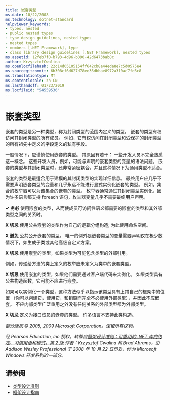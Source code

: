 ```yaml
---
title: 嵌套类型
ms.date: 10/22/2008
ms.technology: dotnet-standard
helpviewer_keywords:
- types, nested
- public nested types
- type design guidelines, nested types
- nested types
- members [.NET Framework], type
- class library design guidelines [.NET Framework], nested types
ms.assetid: 12feb7f0-b793-4d96-b090-42d6473bab8c
author: KrzysztofCwalina
ms.openlocfilehash: 22c14d05105154ff642cb8a44eda8e7c5d0575e4
ms.sourcegitcommit: 6b308cf6d627d78ee36dbbae8972a310ac7fd6c8
ms.translationtype: MT
ms.contentlocale: zh-CN
ms.lasthandoff: 01/23/2019
ms.locfileid: "54559536"
---
```

# <a name="nested-types"></a>嵌套类型
嵌套的类型是另一种类型，称为封闭类型的范围内定义的类型。 嵌套的类型有权访问其封闭类型的所有成员。 例如，它有权访问在封闭类型和受保护的封闭类型的所有祖先中定义的字段定义的私有字段。  
  
 一般情况下，应谨慎使用嵌套的类型。 其原因有若干： 一些开发人员不完全熟悉这一概念。 这些开发人员，例如，可能与声明的嵌套类型的变量的语法问题。 嵌套的类型与其封闭类型时，还非常紧密耦合，并且这种情况下为通用类型不适合。  
  
 嵌套的类型是最适合用于建模的其封闭类型的实现详细信息。 最终用户应几乎不需要声明嵌套类型的变量和几乎永远不能进行显式实例化嵌套的类型。 例如，集合的枚举器可以为该集合的嵌套的类型。 枚举器通常通过其封闭类型实例化，因为许多语言都支持 foreach 语句，枚举器变量几乎不需要最终用户声明。  
  
 **✓ 务必** 使用嵌套的类型，从而使成员可访问性语义都需要的嵌套的类型和其外部类型之间的关系时。  
  
 **X 切忌** 使用公共嵌套的类型作为自己的逻辑分组构造; 为此使用命名空间。  
  
 **X 避免** 公共公开嵌套的类型。 唯一的例外是嵌套类型的变量需要声明仅在极少数情况下，如生成子类或其他高级自定义方案。  
  
 **X 切忌** 使用嵌套的类型，如果类型为可能包含类型的外部引用。  
  
 例如，传递给方法的类上定义的枚举应未定义为类中的嵌套类型。  
  
 **X 切忌** 使用嵌套的类型，如果他们需要通过客户端代码来实例化。  如果类型具有公共构造函数，它可能不应进行嵌套。  
  
 如果可以实例化一个类型，这种方法似乎以指示该类型具有上其自己的框架中的位置 （你可以创建它，使用它，和销毁而完全不必使用外部类型），并因此不应嵌套。 不应内部类型广泛重用之外没有任何关系的外部类型都为外部类型。  
  
 **X 切忌** 定义为接口成员的嵌套的类型。 许多语言不支持此类构造。  
  
 *部分版权 © 2005, 2009 Microsoft Corporation。保留所有权利。*  
  
 *经 Pearson Education, Inc 授权，转载自[框架设计准则：可重用的 .NET 库的约定、习惯用语和模式，第 2 版](https://www.informit.com/store/framework-design-guidelines-conventions-idioms-and-9780321545619) 作者：Krzysztof Cwalina 和 Brad Abrams，由 Addison Wesley Professional 于 2008 年 10 月 22 日印发，作为 Microsoft Windows 开发系列的一部分。*  
  
## <a name="see-also"></a>请参阅

- [类型设计准则](../../../docs/standard/design-guidelines/type.md)
- [框架设计指南](../../../docs/standard/design-guidelines/index.md)
